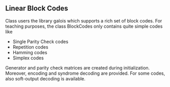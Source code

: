 ## Linear Block Codes

Class users the library galois which supports a rich set of block codes. 
For teaching purposes, the class BlockCodes only contains quite simple codes like
* Single Parity Check codes
* Repetition codes
* Hamming codes
* Simplex codes

Generator and parity check matrices are created during initialization. Moreover, encoding and 
syndrome decoding are provided. For some codes, also soft-output decoding is available.

